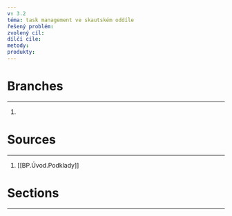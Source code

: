 ```yaml
---
v: 3.2
téma: task management ve skautském oddíle
řešený problém: 
zvolený cíl: 
dílčí cíle: 
metody: 
produkty: 
---
```

# Branches
---
1. 
# Sources
---
1. [[BP.Úvod.Podklady]] 

# Sections
---
